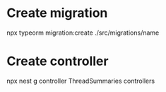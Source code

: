 # Create migration
npx typeorm migration:create ./src/migrations/name

# Create controller
npx nest g controller ThreadSummaries controllers
